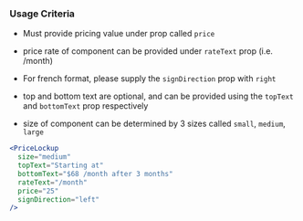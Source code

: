 ### Usage Criteria

- Must provide pricing value under prop called `price`

- price rate of component can be provided under `rateText` prop (i.e. /month)

- For french format, please supply the `signDirection` prop with `right`

- top and bottom text are optional, and can be provided using the `topText` and `bottomText` prop respectively

- size of component can be determined by 3 sizes called `small`, `medium`, `large`

```jsx
<PriceLockup
  size="medium"
  topText="Starting at"
  bottomText="$68 /month after 3 months"
  rateText="/month"
  price="25"
  signDirection="left"
/>
```
